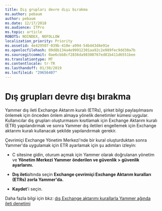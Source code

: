 ```yaml
---
title: Dış grupları devre dışı bırakma
ms.author: pebaum
author: pebaum
ms.date: 12/17/2018
ms.audience: ITPro
ms.topic: article
ROBOTS: NOINDEX, NOFOLLOW
localization_priority: Priority
ms.assetid: 4e429507-039b-410e-a994-54b443d4e91e
ms.openlocfilehash: 09d8b134a4e99912301aa92c2e989fec9dd30a7b
ms.sourcegitcommit: 0ae6cbb8cf2836da98300767ed81b411d6551bee
ms.translationtype: MT
ms.contentlocale: tr-TR
ms.lasthandoff: 01/30/2019
ms.locfileid: "29656407"
---
```

# <a name="how-to-disable-external-groups"></a>Dış grupları devre dışı bırakma

Yammer dış ileti Exchange Aktarım kuralı (ETRs), şirket bilgi paylaşılmasını önlemek için önceden önlem almaya yönelik denetimler kümesi uygular. Kullanıcılar dış grupları oluşturmasını kısıtlamak için Exchange Aktarım kuralı (ETR) yapılandırmak ve sonra Yammer dış iletileri engellemek için Exchange aktarımı kuralı kullanacak şekilde yapılandırmak gerekir. 
  
Çevrimiçi Exchange Yönetim Merkezi'nde bir kural oluşturduktan sonra Yammer'da uygulamak için ETR ayarlamak için şu adımları izleyin:
  
- C sitesine gidin, oturum açmak için Yammer olarak doğrulanan yönetim ve **Yönetim Merkezi Yammer** **önderilen ve güvenlik \> güvenlik ayarlarını.**
    
- **Dış ileti**altında seçin **Exchange çevrimiçi Exchange Aktarım kuralları (ETRs) zorla Yammer'da.**
    
- **Kaydet**'i seçin. 
    
Daha fazla bilgi için bkz: [dış Exchange aktarımı kurallarla Yammer ağında ileti denetimi](https://support.office.com/article/Control-external-messaging-in-a-Yammer-network-with-Exchange-Transport-Rules-f8fd6403-c8f3-4307-9230-65304d6000d9)
  

